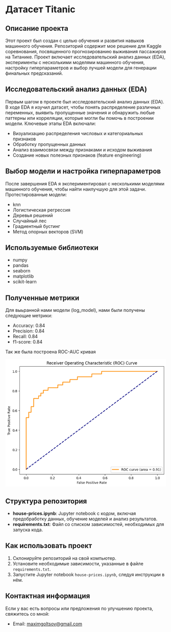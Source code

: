 # Датасет Titanic

## Описание проекта
Этот проект был создан с целью обучения и развития навыков машинного обучения. Репозиторий содержит мое решение для Kaggle соревнования, посвященного прогнозированию выживания пассажиров на Титанике. Проект включает исследовательский анализ данных (EDA), эксперименты с несколькими моделями машинного обучения, настройку гиперпараметров и выбор лучшей модели для генерации финальных предсказаний.

## Исследовательский анализ данных (EDA)

Первым шагом в проекте был исследовательский анализ данных (EDA). В ходе EDA я изучил датасет, чтобы понять распределение различных переменных, выявить пропущенные значения и обнаружить любые паттерны или корреляции, которые могли бы помочь в построении модели. Ключевые этапы EDA включали:

- Визуализацию распределения числовых и категориальных признаков
- Обработку пропущенных данных
- Анализ взаимосвязи между признаками и исходом выживания
- Создание новых полезных признаков (feature engineering)

## Выбор модели и настройка гиперпараметров

После завершения EDA я экспериментировал с несколькими моделями машинного обучения, чтобы найти наилучшую для этой задачи. Протестированные модели:

- knn
- Логистическая регрессия
- Деревья решений
- Случайный лес
- Градиентный бустинг
- Метод опорных векторов (SVM)

## Используемые библиотеки
- numpy
- pandas
- seaborn
- matplotlib
- scikit-learn

## Полученные метрики

Для выьранной нами модели (log_model), нами были получены следующие метрики:

- Accuracy: 0.84
- Precision: 0.84
- Recall: 0.84
- f1-score: 0.84

Так же была построена ROC-AUC кривая 

![ROC_AUC.png](images/ROC_AUC.png)


## Структура репозитория
- **house-prices.ipynb**: Jupyter notebook с кодом, включая предобработку данных, обучение моделей и анализ результатов.
- **requirements.txt**: Файл со списком зависимостей, необходимых для запуска кода.

## Как использовать проект
1. Склонируйте репозиторий на свой компьютер.
2. Установите необходимые зависимости, указанные в файле `requirements.txt`.
3. Запустите Jupyter notebook `house-prices.ipynb`, следуя инструкции в нём.

## Контактная информация
Если у вас есть вопросы или предложения по улучшению проекта, свяжитесь со мной:
- Email: maximgoltsov@gmail.com
